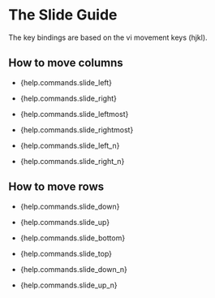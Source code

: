 # The Slide Guide

The key bindings are based on the vi movement keys (hjkl).

## How to move columns

- {help.commands.slide_left}
- {help.commands.slide_right}

- {help.commands.slide_leftmost}
- {help.commands.slide_rightmost}

- {help.commands.slide_left_n}
- {help.commands.slide_right_n}

## How to move rows

- {help.commands.slide_down}
- {help.commands.slide_up}

- {help.commands.slide_bottom}
- {help.commands.slide_top}

- {help.commands.slide_down_n}
- {help.commands.slide_up_n}

